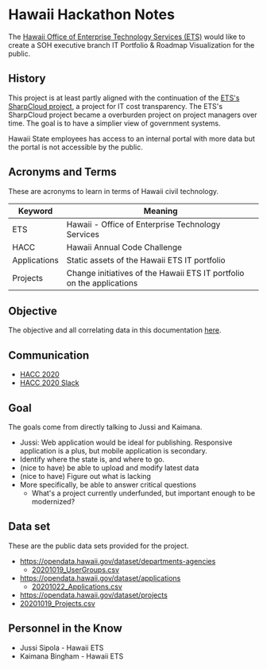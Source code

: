 # Hawaii Hackathon Notes

The [Hawaii Office of Enterprise Technology Services (ETS)](https://ets.hawaii.gov/) would like to create a SOH executive branch IT Portfolio & Roadmap Visualization for the public.

## History

This project is at least partly aligned with the continuation of the [ETS's SharpCloud project](https://ets.hawaii.gov/disclaimer/), a project for IT cost transparency. The ETS's SharpCloud project became a overburden project on project managers over time. The goal is to have a simplier view of government systems.

Hawaii State employees has access to an internal portal with more data but the portal is not accessible by the public.

## Acronyms and Terms

These are acronyms to learn in terms of Hawaii civil technology.

| Keyword      | Meaning                                                               |
| ------------ | --------------------------------------------------------------------- |
| ETS          | Hawaii - Office of Enterprise Technology Services                     |
| HACC         | Hawaii Annual Code Challenge                                          |
| Applications | Static assets of the Hawaii ETS IT portfolio                          |
| Projects     | Change initiatives of the Hawaii ETS IT portfolio on the applications |

## Objective

The objective and all correlating data in this documentation [here](https://hacc.hawaii.gov/wp-content/uploads/2020/10/Challenge_2020_ETS_IT_Portfolio.pdf).

## Communication

- [HACC 2020](https://hacc.hawaii.gov)
- [HACC 2020 Slack](https://hacc2020.slack.com/archives/C01AV5NEZ8T)

## Goal

The goals come from directly talking to Jussi and Kaimana.

- Jussi: Web application would be ideal for publishing. Responsive application is a plus, but mobile application is secondary.
- Identify where the state is, and where to go.
- (nice to have) be able to upload and modify latest data
- (nice to have) Figure out what is lacking
- More specifically, be able to answer critical questions
  - What's a project currently underfunded, but important enough to be modernized?

## Data set

These are the public data sets provided for the project.

- https://opendata.hawaii.gov/dataset/departments-agencies
  - [20201019_UserGroups.csv](https://opendata.hawaii.gov/dataset/departments-agencies/resource/50e32460-83ff-4c01-a40c-bcea5e76ae8d)
- https://opendata.hawaii.gov/dataset/applications
  - [20201022_Applications.csv](https://opendata.hawaii.gov/dataset/applications/resource/9468a555-8d1f-42fb-b1a9-c3ae0d5c756d)
- https://opendata.hawaii.gov/dataset/projects
- [20201019_Projects.csv](https://opendata.hawaii.gov/dataset/projects/resource/3fb50c21-a7b2-4449-8368-d9061e001fb2)

## Personnel in the Know

- Jussi Sipola - Hawaii ETS
- Kaimana Bingham - Hawaii ETS
